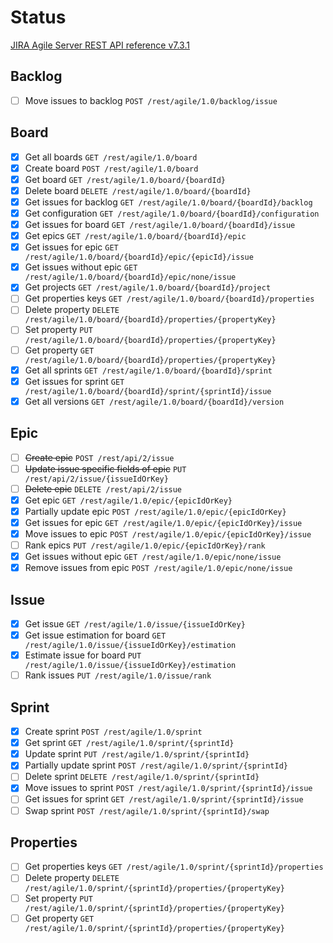 # Status

[JIRA Agile Server REST API reference v7.3.1](https://docs.atlassian.com/jira-software/REST/7.3.1/#agile/1.0/board-getAllBoards)

## Backlog
* [ ] Move issues to backlog `POST /rest/agile/1.0/backlog/issue`

## Board

* [x] Get all boards `GET /rest/agile/1.0/board`
* [x] Create board `POST /rest/agile/1.0/board`
* [x] Get board `GET /rest/agile/1.0/board/{boardId}`
* [x] Delete board `DELETE /rest/agile/1.0/board/{boardId}`
* [x] Get issues for backlog `GET /rest/agile/1.0/board/{boardId}/backlog`
* [x] Get configuration `GET /rest/agile/1.0/board/{boardId}/configuration`
* [x] Get issues for board `GET /rest/agile/1.0/board/{boardId}/issue`
* [x] Get epics `GET /rest/agile/1.0/board/{boardId}/epic`
* [x] Get issues for epic `GET /rest/agile/1.0/board/{boardId}/epic/{epicId}/issue`
* [x] Get issues without epic `GET /rest/agile/1.0/board/{boardId}/epic/none/issue`
* [x] Get projects `GET /rest/agile/1.0/board/{boardId}/project`
* [ ] Get properties keys `GET /rest/agile/1.0/board/{boardId}/properties`
* [ ] Delete property `DELETE /rest/agile/1.0/board/{boardId}/properties/{propertyKey}`
* [ ] Set property `PUT /rest/agile/1.0/board/{boardId}/properties/{propertyKey}`
* [ ] Get property `GET /rest/agile/1.0/board/{boardId}/properties/{propertyKey}`
* [x] Get all sprints `GET /rest/agile/1.0/board/{boardId}/sprint`
* [x] Get issues for sprint `GET /rest/agile/1.0/board/{boardId}/sprint/{sprintId}/issue`
* [x] Get all versions `GET /rest/agile/1.0/board/{boardId}/version`

## Epic

* [ ] ~~Create epic~~ `POST /rest/api/2/issue`
* [ ] ~~Update issue specific fields of epic~~ `PUT /rest/api/2/issue/{issueIdOrKey}`
* [ ] ~~Delete epic~~ `DELETE /rest/api/2/issue`
* [x] Get epic `GET /rest/agile/1.0/epic/{epicIdOrKey}`
* [x] Partially update epic `POST /rest/agile/1.0/epic/{epicIdOrKey}`
* [x] Get issues for epic `GET /rest/agile/1.0/epic/{epicIdOrKey}/issue`
* [x] Move issues to epic `POST /rest/agile/1.0/epic/{epicIdOrKey}/issue`
* [ ] Rank epics `PUT /rest/agile/1.0/epic/{epicIdOrKey}/rank`
* [x] Get issues without epic `GET /rest/agile/1.0/epic/none/issue`
* [x] Remove issues from epic `POST /rest/agile/1.0/epic/none/issue`

## Issue

* [x] Get issue `GET /rest/agile/1.0/issue/{issueIdOrKey}`
* [x] Get issue estimation for board `GET /rest/agile/1.0/issue/{issueIdOrKey}/estimation`
* [x] Estimate issue for board `PUT /rest/agile/1.0/issue/{issueIdOrKey}/estimation`
* [ ] Rank issues `PUT /rest/agile/1.0/issue/rank`

## Sprint 

* [x] Create sprint `POST /rest/agile/1.0/sprint`
* [x] Get sprint `GET /rest/agile/1.0/sprint/{sprintId}`
* [x] Update sprint `PUT /rest/agile/1.0/sprint/{sprintId}`
* [x] Partially update sprint `POST /rest/agile/1.0/sprint/{sprintId}`
* [ ] Delete sprint `DELETE /rest/agile/1.0/sprint/{sprintId}`
* [x] Move issues to sprint `POST /rest/agile/1.0/sprint/{sprintId}/issue`
* [ ] Get issues for sprint `GET /rest/agile/1.0/sprint/{sprintId}/issue`
* [ ] Swap sprint `POST /rest/agile/1.0/sprint/{sprintId}/swap`

## Properties

* [ ] Get properties keys `GET /rest/agile/1.0/sprint/{sprintId}/properties`
* [ ] Delete property `DELETE /rest/agile/1.0/sprint/{sprintId}/properties/{propertyKey}`
* [ ] Set property `PUT /rest/agile/1.0/sprint/{sprintId}/properties/{propertyKey}`
* [ ] Get property `GET /rest/agile/1.0/sprint/{sprintId}/properties/{propertyKey}`